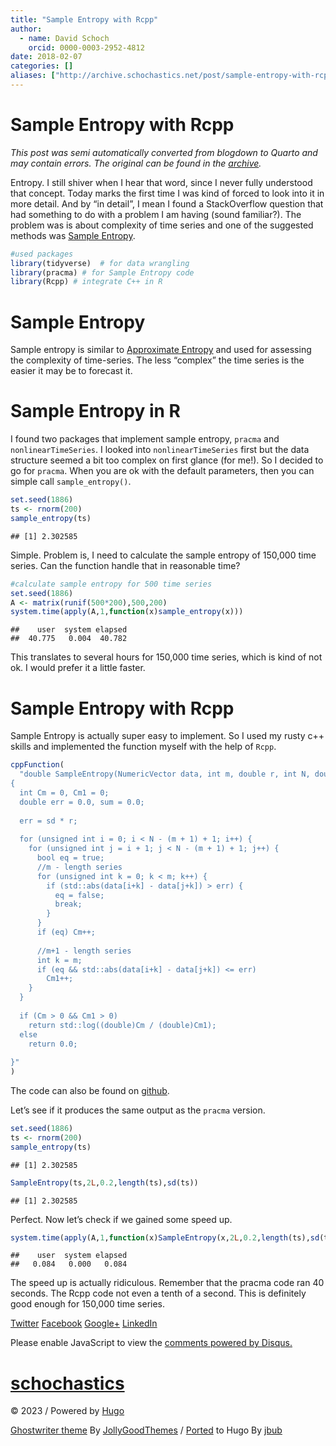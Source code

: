 ```yaml
---
title: "Sample Entropy with Rcpp"
author:
  - name: David Schoch
    orcid: 0000-0003-2952-4812
date: 2018-02-07
categories: []
aliases: ["http://archive.schochastics.net/post/sample-entropy-with-rcpp/"]
---
```


# Sample Entropy with Rcpp

*This post was semi automatically converted from blogdown to Quarto and may contain errors. The original can be found in the [archive](http://archive.schochastics.net/post/sample-entropy-with-rcpp/).*


Entropy. I still shiver when I hear that word, since I never fully
understood that concept. Today marks the first time I was kind of forced
to look into it in more detail. And by “in detail”, I mean I found a
StackOverflow question that had something to do with a problem I am
having (sound familiar?). The problem was is about complexity of time
series and one of the suggested methods was [Sample
Entropy](https://en.wikipedia.org/wiki/Sample_entropy).

``` r
#used packages
library(tidyverse)  # for data wrangling
library(pracma) # for Sample Entropy code
library(Rcpp) # integrate C++ in R
```

# Sample Entropy

Sample entropy is similar to [Approximate
Entropy](https://en.wikipedia.org/wiki/Approximate_entropy) and used for
assessing the complexity of time-series. The less “complex” the time
series is the easier it may be to forecast it.

# Sample Entropy in R

I found two packages that implement sample entropy, `pracma` and
`nonlinearTimeSeries`. I looked into `nonlinearTimeSeries` first but the
data structure seemed a bit too complex on first glance (for me!). So I
decided to go for `pracma`. When you are ok with the default parameters,
then you can simple call `sample_entropy()`.

``` r
set.seed(1886)
ts <- rnorm(200)
sample_entropy(ts)
```

``` hljs
## [1] 2.302585
```

Simple. Problem is, I need to calculate the sample entropy of 150,000
time series. Can the function handle that in reasonable time?

``` r
#calculate sample entropy for 500 time series
set.seed(1886)
A <- matrix(runif(500*200),500,200)
system.time(apply(A,1,function(x)sample_entropy(x)))
```

``` hljs
##    user  system elapsed 
##  40.775   0.004  40.782
```

This translates to several hours for 150,000 time series, which is kind
of not ok. I would prefer it a little faster.

# Sample Entropy with Rcpp

Sample Entropy is actually super easy to implement. So I used my rusty
c++ skills and implemented the function myself with the help of `Rcpp`.

``` r
cppFunction(
  "double SampleEntropy(NumericVector data, int m, double r, int N, double sd)
{
  int Cm = 0, Cm1 = 0;
  double err = 0.0, sum = 0.0;
  
  err = sd * r;
  
  for (unsigned int i = 0; i < N - (m + 1) + 1; i++) {
    for (unsigned int j = i + 1; j < N - (m + 1) + 1; j++) {      
      bool eq = true;
      //m - length series
      for (unsigned int k = 0; k < m; k++) {
        if (std::abs(data[i+k] - data[j+k]) > err) {
          eq = false;
          break;
        }
      }
      if (eq) Cm++;
      
      //m+1 - length series
      int k = m;
      if (eq && std::abs(data[i+k] - data[j+k]) <= err)
        Cm1++;
    }
  }
  
  if (Cm > 0 && Cm1 > 0)
    return std::log((double)Cm / (double)Cm1);
  else
    return 0.0; 
  
}"
)
```

The code can also be found on
[github](https://gist.github.com/schochastics/e3684645763e93cbc2ed7d1b70ee5fe6).

Let’s see if it produces the same output as the `pracma` version.

``` r
set.seed(1886)
ts <- rnorm(200)
sample_entropy(ts)
```

``` hljs
## [1] 2.302585
```

``` r
SampleEntropy(ts,2L,0.2,length(ts),sd(ts))
```

``` hljs
## [1] 2.302585
```

Perfect. Now let’s check if we gained some speed up.

``` r
system.time(apply(A,1,function(x)SampleEntropy(x,2L,0.2,length(ts),sd(ts))))
```

``` hljs
##    user  system elapsed 
##   0.084   0.000   0.084
```

The speed up is actually ridiculous. Remember that the pracma code ran
40 seconds. The Rcpp code not even a tenth of a second. This is
definitely good enough for 150,000 time series.

[
Twitter](https://twitter.com/share?text=Sample%20Entropy%20with%20Rcpp&url=http%3a%2f%2fblog.schochastics.net%2fpost%2fsample-entropy-with-rcpp%2f)
[
Facebook](https://www.facebook.com/sharer/sharer.php?u=http%3a%2f%2fblog.schochastics.net%2fpost%2fsample-entropy-with-rcpp%2f)
[
Google+](https://plus.google.com/share?url=http%3a%2f%2fblog.schochastics.net%2fpost%2fsample-entropy-with-rcpp%2f)
[
LinkedIn](https://www.linkedin.com/shareArticle?mini=true&title=Sample%20Entropy%20with%20Rcpp&url=http%3a%2f%2fblog.schochastics.net%2fpost%2fsample-entropy-with-rcpp%2f&summary=)

Please enable JavaScript to view the [comments powered by
Disqus.](https://disqus.com/?ref_noscript)

# [schochastics](http://blog.schochastics.net/ "schochastics")

[](#)

© 2023 / Powered by [Hugo](https://gohugo.io/)

[Ghostwriter theme](https://github.com/roryg/ghostwriter) By
[JollyGoodThemes](http://jollygoodthemes.com/) /
[Ported](https://github.com/jbub/ghostwriter) to Hugo By
[jbub](https://github.com/jbub)

